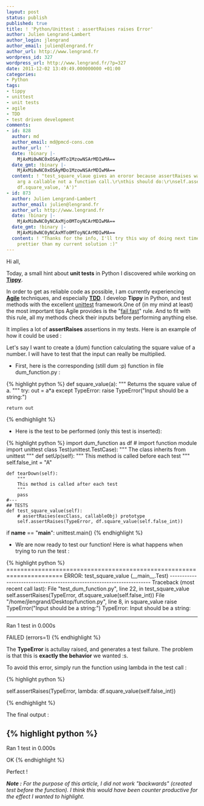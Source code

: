 ```yaml
---
layout: post
status: publish
published: true
title: ! 'Python/Unittest : assertRaises raises Error'
author: Julien Lengrand-Lambert
author_login: jlengrand
author_email: julien@lengrand.fr
author_url: http://www.lengrand.fr
wordpress_id: 327
wordpress_url: http://www.lengrand.fr/?p=327
date: 2011-12-02 13:49:49.000000000 +01:00
categories:
- Python
tags:
- tippy
- unittest
- unit tests
- agile
- TDD
- test driven development
comments:
- id: 828
  author: md
  author_email: md@pmcd-cons.com
  author_url: ''
  date: !binary |-
    MjAxMi0wNC0xOSAyMTo1MzowNSArMDIwMA==
  date_gmt: !binary |-
    MjAxMi0wNC0xOSAyMDo1MzowNSArMDIwMA==
  content: ! "test_square_vlaue gives an eroror because assertRaises wants for 2nd
    arg a callable not a function call.\r\nthis should do:\r\nself.assertRaises(TypeError,
    df.square_value, 'A')"
- id: 873
  author: Julien Lengrand-Lambert
  author_email: julien@lengrand.fr
  author_url: http://www.lengrand.fr
  date: !binary |-
    MjAxMi0wNC0yNCAxMjo0MToyNCArMDIwMA==
  date_gmt: !binary |-
    MjAxMi0wNC0yNCAxMTo0MToyNCArMDIwMA==
  content: ! "Thanks for the info, I'll try this way of doing next time. \r\nIt is
    prettier than my current solution :)"
---
```

Hi all,

Today, a small hint about <strong>unit tests</strong> in Python I discovered while working on <strong><a title="tippy on github" href="http://github.com/jlengrand/Tippy" target="_blank">Tippy</a></strong>.

In order to get as reliable code as possible, I am currently experiencing <strong><a title="agile" href="http://en.wikipedia.org/wiki/Agile_software_development" target="_blank">Agile</a></strong> techniques, and especially <strong><a title="TDD" href="http://fr.wikipedia.org/wiki/Test_Driven_Development" target="_blank">TDD</a></strong>. I develop <strong>Tippy</strong> in Python, and test methods with the excellent <a title="unittest framework" href="http://docs.python.org/library/unittest.html" target="_blank">unittest</a> framework.One of (in my mind at least) the most important tips Agile provides is the "<a title="fail fast" href="http://en.wikipedia.org/wiki/Fail-fast" target="_blank">fail fast</a>" rule. And to fit with this rule, all my methods check their inputs before performing anything else.

It implies a lot of <strong>assertRaises</strong> assertions in my tests. Here is an example of how it could be used :

Let's say I want to create a (dum) function calculating the square value of a number. I will have to test that the input can really be multiplied.
<ul>
	<li>First, here is the corresponding (still dum :p) function in file dum_function.py :</li>
</ul>
{% highlight python %}
def square_value(a):
    """
    Returns the square value of a.
    """
    try:
        out = a*a
    except TypeError:
        raise TypeError("Input should be a string:")

    return out
{% endhighlight %}
<ul>
	<li>Here is the test to be performed (only this test is inserted):</li>
</ul>
{% highlight python %}
import dum_function as df # import function module
import unittest
class Test(unittest.TestCase):
    """
    The class inherits from unittest
    """
    def setUp(self):
        """
        This method is called before each test
        """
        self.false_int = "A"

    def tearDown(self):
        """
        This method is called after each test
        """
        pass
    #---
    ## TESTS
    def test_square_value(self):
        # assertRaises(excClass, callableObj) prototype
        self.assertRaises(TypeError, df.square_value(self.false_int))

if __name__ == "__main__":
    unittest.main()
{% endhighlight %}
<ul>
	<li>We are now ready to test our function! Here is what happens when trying to run the test :</li>
</ul>
{% highlight python %}
======================================================================
ERROR: test_square_value (__main__.Test)
----------------------------------------------------------------------
Traceback (most recent call last):
  File "test_dum_function.py", line 22, in test_square_value
    self.assertRaises(TypeError, df.square_value(self.false_int))
  File "/home/jlengrand/Desktop/function.py", line 8, in square_value
    raise TypeError("Input should be a string:")
TypeError: Input should be a string:

----------------------------------------------------------------------
Ran 1 test in 0.000s

FAILED (errors=1)
{% endhighlight %}

The <strong>TypeError</strong> is actullay raised, and generates a test failure. The problem is that this is <strong>exactly the behavior</strong> we wanted :s.

To avoid this error, simply run the function using lambda in the test call :

{% highlight python %}

self.assertRaises(TypeError, lambda: df.square_value(self.false_int))

{% endhighlight %}

The final output :

{% highlight python %}
----------------------------------------------------------------------
Ran 1 test in 0.000s

OK
{% endhighlight %}

Perfect !

<em><strong>Note :</strong> For the purpose of this article, I did not work "backwards" (created test before the function). I think this would have been counter productive for the effect I wanted to highlight.</em>

